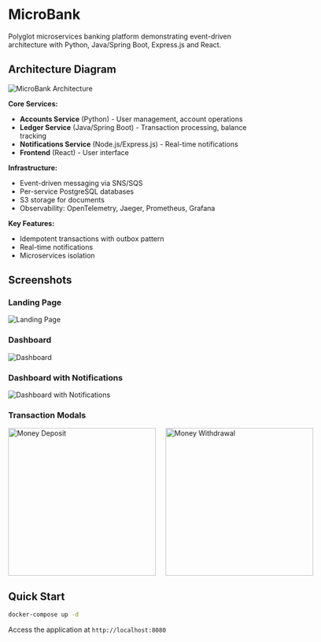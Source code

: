 # MicroBank

Polyglot microservices banking platform demonstrating event-driven architecture with Python, Java/Spring Boot, Express.js and React.

## Architecture Diagram

![MicroBank Architecture](img/Microbank-Architecture-Diagram.png)

**Core Services:**
- **Accounts Service** (Python) - User management, account operations
- **Ledger Service** (Java/Spring Boot) - Transaction processing, balance tracking
- **Notifications Service** (Node.js/Express.js) - Real-time notifications
- **Frontend** (React) - User interface

**Infrastructure:**
- Event-driven messaging via SNS/SQS
- Per-service PostgreSQL databases
- S3 storage for documents
- Observability: OpenTelemetry, Jaeger, Prometheus, Grafana

**Key Features:**
- Idempotent transactions with outbox pattern
- Real-time notifications
- Microservices isolation

## Screenshots

### Landing Page
![Landing Page](img/LandingPage.jpeg)

### Dashboard
![Dashboard](img/Dashboard.jpeg)

### Dashboard with Notifications
![Dashboard with Notifications](img/Dashboard-with-notifications.png)

### Transaction Modals
<div style="display: flex; gap: 20px;">
  <img src="img/MoneyDepositModal.png" alt="Money Deposit" width="300">
  <img src="img/MoneyWithdrawalModal.png" alt="Money Withdrawal" width="300">
</div>

## Quick Start

```bash
docker-compose up -d
```

Access the application at `http://localhost:8080`
